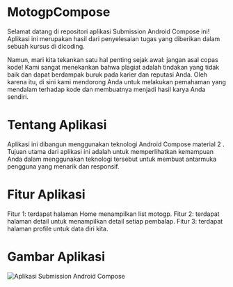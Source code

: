 # MotogpCompose
Selamat datang di repositori aplikasi Submission Android Compose ini! Aplikasi ini merupakan hasil dari penyelesaian tugas yang diberikan dalam sebuah kursus di dicoding.

Namun, mari kita tekankan satu hal penting sejak awal: jangan asal copas kode! Kami sangat menekankan bahwa plagiat adalah tindakan yang tidak baik dan dapat berdampak buruk pada karier dan reputasi Anda. Oleh karena itu, di sini kami mendorong Anda untuk melakukan pemahaman yang mendalam terhadap kode dan membuatnya menjadi hasil karya Anda sendiri.

# Tentang Aplikasi
Aplikasi ini dibangun menggunakan teknologi Android Compose material 2 . Tujuan utama dari aplikasi ini adalah untuk memperlihatkan kemampuan Anda dalam menggunakan teknologi tersebut untuk membuat antarmuka pengguna yang menarik dan responsif.

# Fitur Aplikasi
Fitur 1: terdapat halaman Home menampilkan list motogp.
Fitur 2: terdapat halaman detail untuk menampilkan detail setiap pembalap.
Fitur 3: terdapat halaman profile untuk data diri kita.

# Gambar Aplikasi 
![Aplikasi Submission Android Compose](https://example.com/path/to/image.gif)
